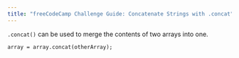 ```yaml
---
title: "freeCodeCamp Challenge Guide: Concatenate Strings with .concat"
---
```


`.concat()` can be used to merge the contents of two arrays into one.

    array = array.concat(otherArray);
